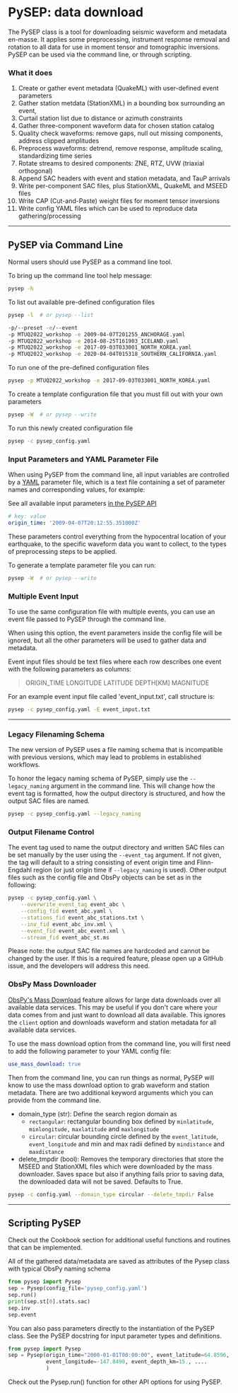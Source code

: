 # PySEP: data download

The PySEP class is a tool for downloading seismic waveform and metadata 
en-masse. It applies some preprocessing, instrument response removal and
rotation to all data for use in moment tensor and tomographic inversions. 
PySEP can be used via the command line, or through scripting.

### What it does
1. Create or gather event metadata (QuakeML) with user-defined event parameters 
2. Gather station metdata (StationXML) in a bounding box surrounding an event, 
3. Curtail station list due to distance or azimuth constraints
4. Gather three-component waveform data for chosen station catalog
5. Quality check waveforms: remove gaps, null out missing components, address 
  clipped amplitudes
6. Preprocess waveforms: detrend, remove response, amplitude scaling, 
  standardizing time series
7. Rotate streams to desired components: ZNE, RTZ, UVW (triaxial orthogonal)
8. Append SAC headers with event and station metadata, and TauP arrivals
9. Write per-component SAC files, plus StationXML, QuakeML and MSEED files
10. Write CAP (Cut-and-Paste) weight files for moment tensor inversions
11. Write config YAML files which can be used to reproduce data gathering/processing


--------------------------------------------------------------------------------

## PySEP via Command Line

Normal users should use PySEP as a command line tool. 

To bring up the command line tool help message:

```bash
pysep -h 
```

To list out available pre-defined configuration files

```bash
pysep -l  # or pysep --list

-p/--preset -e/--event
-p MTUQ2022_workshop -e 2009-04-07T201255_ANCHORAGE.yaml
-p MTUQ2022_workshop -e 2014-08-25T161903_ICELAND.yaml
-p MTUQ2022_workshop -e 2017-09-03T033001_NORTH_KOREA.yaml
-p MTUQ2022_workshop -e 2020-04-04T015318_SOUTHERN_CALIFORNIA.yaml
```

To run one of the pre-defined configuration files

``` bash
pysep -p MTUQ2022_workshop -e 2017-09-03T033001_NORTH_KOREA.yaml 
```

To create a template configuration file that you must fill out with your own
parameters

```bash
pysep -W  # or pysep --write
```

To run this newly created configuration file

```bash
pysep -c pysep_config.yaml
```


### Input Parameters and YAML Parameter File

When using PySEP from the command line, all input variables are controlled by a 
[YAML](https://yaml.org/) parameter file, which is a text file containing 
a set of parameter names and corresponding values, for example:

See all available input parameters [in the PySEP API]()

```yaml
# key: value
origin_time: '2009-04-07T20:12:55.351000Z'
```

These parameters control everything from the hypocentral location of 
your earthquake, to the specific waveform data you want to collect, to the
types of preprocessing steps to be applied.

To generate a template parameter file you can run:

```bash
pysep -W  # or pysep --write
```


### Multiple Event Input

To use the same configuration file with multiple events, you can use an event 
file passed to PySEP through the command line.

When using this option, the event parameters inside the config file will be
ignored, but all the other parameters will be used to gather data and metadata.

Event input files should be text files where each row describes one event with 
the following parameters as columns:

> ORIGIN_TIME LONGITUDE LATITUDE DEPTH[KM] MAGNITUDE

For an example event input file called 'event_input.txt', call structure is:

```bash
pysep -c pysep_config.yaml -E event_input.txt
```

--------------------------------------------------------------------------------
### Legacy Filenaming Schema

The new version of PySEP uses a file naming schema that is incompatible with 
previous versions, which may lead to problems in established workflows. 

To honor the legacy naming schema of PySEP, simply use the ``--legacy_naming`` 
argument in the command line. This will change how the event tag is formatted,
how the output directory is structured, and how the output SAC files are named.

```bash
pysep -c pysep_config.yaml --legacy_naming
```


### Output Filename Control

The event tag used to name the output directory and written SAC files can be set
manually by the user using the ``--event_tag`` argument. If not given, the tag 
will default to a string consisting of event origin time and Flinn-Engdahl 
region (or just origin time if ``--legacy_naming`` is used). Other output files 
such as the config file and ObsPy objects can be set as in the following: 

```bash
pysep -c pysep_config.yaml \
    --overwrite_event_tag event_abc \
    --config_fid event_abc.yaml \
    --stations_fid event_abc_stations.txt \
    --inv_fid event_abc_inv.xml \
    --event_fid event_abc_event.xml \
    --stream_fid event_abc_st.ms
```

Please note: the output SAC file names are hardcoded and cannot be changed 
by the user. If this is a required feature, please open up a GitHub issue, and 
the developers will address this need.


### ObsPy Mass Downloader

[ObsPy's Mass Download](https://docs.obspy.org/packages/autogen/obspy.clients.fdsn.mass_downloader.html)
feature allows for large data downloads over all available data services. This may be useful if 
you don't care where your data comes from and just want to download all data available. This 
ignores the ``client`` option and downloads waveform and station metadata for all available 
data services.

To use the mass download option from the command line, you will first need to add the following
parameter to your YAML config file:

```yaml
use_mass_download: true     
```

Then from the command line, you can run things as normal, PySEP will know to use the mass download option 
to grab waveform and station metadata. There are two additional keyword arguments which you can provide 
from the command line. 

- domain_type (str): Define the search region domain as 
    - ``rectangular``: rectangular bounding box defined by `minlatitude`,
       `minlongitude,` `maxlatitude` and `maxlongitude`
    - ``circular``: circular bounding circle defined by the `event_latitude`,
      `event_longitude` and min and max radii defined by `mindistance` and 
      `maxdistance`
- delete_tmpdir (bool): Removes the temporary directories that store the MSEED and
  StationXML files which were downloaded by the mass downloader.
  Saves space but also if anything fails prior to saving data,
  the downloaded data will not be saved. Defaults to True.

```bash
pysep -c config.yaml --domain_type circular --delete_tmpdir False
```
-------------------------------------------------------------------------------

## Scripting PySEP

Check out the Cookbook section for additional useful functions and routines
that can be implemented.

All of the gathered data/metadata are saved as attributes of the Pysep class 
with typical ObsPy naming schema

```python
from pysep import Pysep
sep = Pysep(config_file='pysep_config.yaml')
sep.run()
print(sep.st[0].stats.sac)
sep.inv
sep.event
```

You can also pass parameters directly to the instantiation of the PySEP 
class. See the PySEP docstring for input parameter types and definitions.

```python
from pysep import Pysep
sep = Pysep(origin_time="2000-01-01T00:00:00", event_latitude=64.8596,
            event_longitude=-147.8498, event_depth_km=15., ....
            )
```

Check out the Pysep.run() function for other API options for using PySEP.
